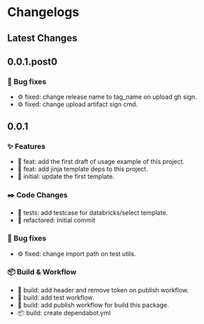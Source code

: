 # Changelogs

## Latest Changes

## 0.0.1.post0

### :bug: Bug fixes

- :gear: fixed: change release name to tag_name on upload gh sign.
- :gear: fixed: change upload artifact sign cmd.

## 0.0.1

### :sparkles: Features

- :dart: feat: add the first draft of usage example of this project.
- :dart: feat: add jinja template deps to this project.
- :tada: initial: update the first template.

### :black_nib: Code Changes

- :test_tube: tests: add testcase for databricks/select template.
- :construction: refactored: Initial commit

### :bug: Bug fixes

- :gear: fixed: change import path on test utils.

### :package: Build & Workflow

- :toolbox: build: add header and remove token on publish workflow.
- :toolbox: build: add test workflow.
- :toolbox: build: add publish workflow for build this package.
- :package: build: create dependabot.yml
